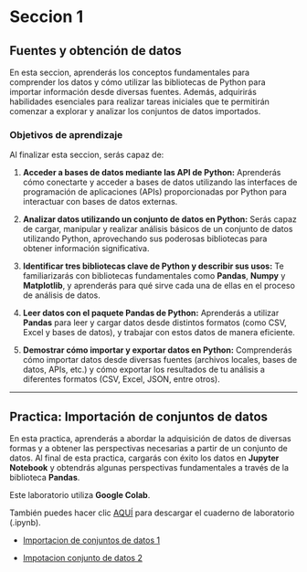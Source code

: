 # **Seccion 1** 
## **Fuentes y obtención de datos**

En esta seccion, aprenderás los conceptos fundamentales para comprender los datos y cómo utilizar las bibliotecas de Python para importar información desde diversas fuentes. Además, adquirirás habilidades esenciales para realizar tareas iniciales que te permitirán comenzar a explorar y analizar los conjuntos de datos importados.

### Objetivos de aprendizaje

Al finalizar esta seccion, serás capaz de:

1. **Acceder a bases de datos mediante las API de Python:** Aprenderás cómo conectarte y acceder a bases de datos utilizando las interfaces de programación de aplicaciones (APIs) proporcionadas por Python para interactuar con bases de datos externas.

2. **Analizar datos utilizando un conjunto de datos en Python:** Serás capaz de cargar, manipular y realizar análisis básicos de un conjunto de datos utilizando Python, aprovechando sus poderosas bibliotecas para obtener información significativa.

4. **Identificar tres bibliotecas clave de Python y describir sus usos:** Te familiarizarás con bibliotecas fundamentales como **Pandas**, **Numpy** y **Matplotlib**, y aprenderás para qué sirve cada una de ellas en el proceso de análisis de datos.

5. **Leer datos con el paquete Pandas de Python:** Aprenderás a utilizar **Pandas** para leer y cargar datos desde distintos formatos (como CSV, Excel y bases de datos), y trabajar con estos datos de manera eficiente.

6. **Demostrar cómo importar y exportar datos en Python:** Comprenderás cómo importar datos desde diversas fuentes (archivos locales, bases de datos, APIs, etc.) y cómo exportar los resultados de tu análisis a diferentes formatos (CSV, Excel, JSON, entre otros).

___
## Practica: Importación de conjuntos de datos

En esta practica, aprenderás a abordar la adquisición de datos de diversas formas y a obtener las perspectivas necesarias a partir de un conjunto de datos. Al final de esta practica, cargarás con éxito los datos en **Jupyter Notebook** y obtendrás algunas perspectivas fundamentales a través de la biblioteca **Pandas**. 

Este laboratorio utiliza **Google Colab**.

También puedes hacer clic [AQUÍ](https://github.com/eduardoleon9010/analisis_de_datos_con_Python/blob/main/documentacion/importar_datos%20(1).ipynb) para descargar el cuaderno de laboratorio (.ipynb).

- [Importacion de conjuntos de datos 1](https://colab.research.google.com/drive/1-yOhYBmnnskmM0ZEh4lt1b3cIsDorh06?authuser=7)




- [Impotacion conjunto de datos 2](https://colab.research.google.com/drive/1BBaoUlRblmKejWSTgOsh3gyzOmrdqYDh?usp=sharing)

